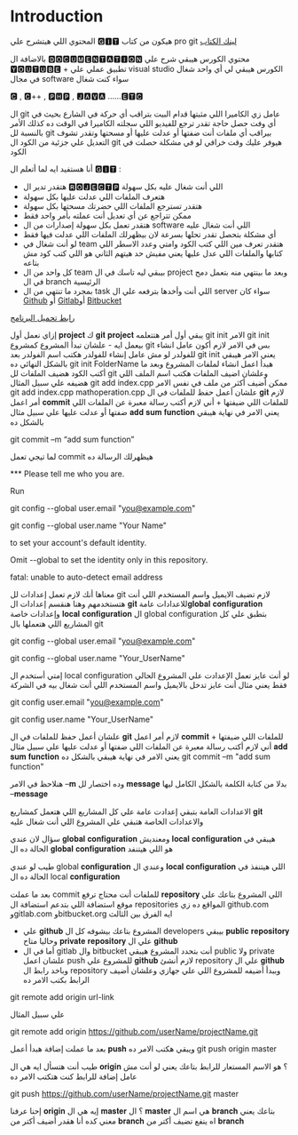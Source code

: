 # Introduction

المحتوي اللي هيتشرح علي 🅶🅸🆃 هيكون من كتاب pro git 
[لينك الكتاب](https://link.springer.com/book/10.1007/978-1-4842-0076-6 )


بالاضافة ال 🅳🅾🅲🆄🅼🅴🅽🆃🅰🆃🅸🅾🅽 
محتوي الكورس  هيبقي  شرح علي 🆈🅾🆄🆃🆄🅱🅴 + تطبيق عملي علي visual studio 
الكورس هيبقي لي أي واحد شغال في مجال software سواء كنت شغال

 🅲 , 🅲++ , 🅿🅷🅿 , 🅹🅰🆅🅰 ……🅴🆃🅲


  

ال git عامل زي الكاميرا اللي مثبتها قدام البيت بتراقب أي حركة في الشارع بحيث في أي وفت حصل حاجة تقدر ترجع للفيديو اللي سجلته الكاميرا في الوقت ده كذلك الأمر بالنسبة لل  git بيراقب أي ملفات أنت ضفتها أو عدلت عليها أو مسحتها وتقدر تشوف التعديل علي جزئية من الكود ال git هيوفر عليك وقت خرافي لو في مشكلة حصلت في الكود

أنا هستفيد ايه لما أتعلم ال 🅶🅸🆃 :
- هتقدر تدير ال 🆁🅾🅹🅴🅲🆃🅿 اللي أنت شغال عليه بكل سهولة
- هتعرف  الملفات اللي عدلت عليها بكل سهولة
- هتقدر تسترجع الملفات اللي حضرتك مسحتها بكل سهولة 
- ممكن تتراجع عن أي تعديل أنت عملته بأمر واحد فقط
- هتقدر تعمل بكل سهولة إصدارات من ال software اللي أنت شغال عليه
- أي مشكلة بتحصل تقدر تحلها بسرعة لان بيظهرلك الملفات اللي عدلت فيها فقط
- لو أنت شغال في team هتقدر تعرف مين اللي كتب الكود وامتي وعدد الاسطر اللي كتابها والملفات اللي عدل عليها يعني مفيش حد هيتهم الثاني هو اللي كتب كود مش بتاعه
- كل واحد من ال team بيبقي ليه تاسك في ال project وبعد ما بينتهي منه بتعمل دمح في ال branch الرئيسية
- بمجرد ما تنتهي من ال task اللي أنت وأخدها بترفعه علي ال server سواء كان 
[Github](https://www.github.com/) أو [Gitlab](https://www.gitlab.com/)أو 
[Bitbucket](https://www.bitbucket.org/)

[رابط تحميل البرنامج](https://git-scm.com/download/win/)


إزاي نعمل أول 𝐩𝐫𝐨𝐣𝐞𝐜𝐭
ك 𝐠𝐢𝐭 𝐩𝐫𝐨𝐣𝐞𝐜𝐭 يبقي أول أمر هتتعلمه 
git init
الامر git init بيعمل ايه - 
 علشان تبدأ المشروع كمشروع git  بس في الامر لازم أكون عامل انشاء للفولدر
 لو مش عامل إنشاء للفولدر هكتب اسم الفولدر بعد git init يعني الامر هيبقي بالشكل النهائي ده
git init FolderName
هبدأ اعمل انشاء لملفات المشروع وبعد ما أكتب الكود هضيف الملفات لل git وعلشان اضيف الملفات هكتب اسم الملف  اللي هضيفه علي سبيل المثال
git add index.cpp
ممكن أضيف أكثر من ملف في نفس الامر
git add index.cpp mathoperation.cpp
علشان أعمل حفظ للملفات في ال 𝐠𝐢𝐭 لازم أمر اعمل 𝐜𝐨𝐦𝐦𝐢𝐭  للملفات اللي ضيفتها + أني لازم أكتب رسالة معبرة عن الملفات اللي ضفتها أو عدلت عليها علي سبيل مثال 𝐚𝐝𝐝 𝐬𝐮𝐦 𝐟𝐮𝐧𝐜𝐭𝐢𝐨𝐧 يعني الامر في نهاية هيبقي بالشكل ده

git commit –m “add sum function”

لما تيجي تعمل commit هيظهرلك الرسالة ده

*** Please tell me who you are.

Run

  git config --global user.email "you@example.com"
  
  git config --global user.name "Your Name"

to set your account's default identity.

Omit --global to set the identity only in this repository.

fatal: unable to auto-detect email address

معناها أنك لازم تعمل إعدادات لل git لازم تضيف الايميل واسم المستخدم اللي أنت هتستخدمهم 
وهنا هنقسم إعدادات ال 𝐠𝐢𝐭 للاعدادات عامة𝐠𝐥𝐨𝐛𝐚𝐥 𝐜𝐨𝐧𝐟𝐢𝐠𝐮𝐫𝐚𝐭𝐢𝐨𝐧  وإعدادات خاصة 𝐥𝐨𝐜𝐚𝐥 𝐜𝐨𝐧𝐟𝐢𝐠𝐮𝐫𝐚𝐭𝐢𝐨𝐧 
ال global configuration بتطبق علي كل المشاريع اللي هتعملها بال  git 

git config --global user.email "you@example.com"

git config --global user.name "Your_UserName"

إمتي أستخدم ال local configuration لو أنت عايز تعمل الإعدادت علي المشروع الحالي فقط يعني مثال أنت عايز تدخل بالايميل واسم المستخدم اللي أنت شغال بيه في الشركة

git config  user.email "you@example.com"

git config  user.name "Your_UserName"


علشان أعمل حفظ للملفات في ال 𝐠𝐢𝐭 لازم أمر اعمل 𝐜𝐨𝐦𝐦𝐢𝐭  للملفات اللي ضيفتها + أني لازم أكتب رسالة معبرة عن الملفات اللي ضفتها أو عدلت عليها علي سبيل مثال 𝐚𝐝𝐝 𝐬𝐮𝐦 𝐟𝐮𝐧𝐜𝐭𝐢𝐨𝐧 يعني الامر في نهاية هيبقي بالشكل ده
git commit –m "add sum function"

هنلاحظ في الامر –𝐦 وده اختصار لل 𝐦𝐞𝐬𝐬𝐚𝐠𝐞 بدلا من كتابة الكلمة بالشكل الكامل ليها –𝐦𝐞𝐬𝐬𝐚𝐠𝐞

الاعدادات العامة بتبقي  إعدادت عامة علي كل المشاريع اللي هتعمل كمشاريع 𝐠𝐢𝐭   
والاعدادات الخاصة هتبقي علي المشروع اللي أنت شغال عليه

سؤال لان عندي 𝐠𝐥𝐨𝐛𝐚𝐥 𝐜𝐨𝐧𝐟𝐢𝐠𝐮𝐫𝐚𝐭𝐢𝐨𝐧 ومعنديش 𝐥𝐨𝐜𝐚𝐥 𝐜𝐨𝐧𝐟𝐢𝐠𝐮𝐫𝐚𝐭𝐢𝐨𝐧 هيبقي في الحالة ده ال  𝐠𝐥𝐨𝐛𝐚𝐥 𝐜𝐨𝐧𝐟𝐢𝐠𝐮𝐫𝐚𝐭𝐢𝐨𝐧 هو اللي هيتنفد

طيب لو عندي global 𝐜𝐨𝐧𝐟𝐢𝐠𝐮𝐫𝐚𝐭𝐢𝐨𝐧 وعندي ال 𝐥𝐨𝐜𝐚𝐥 𝐜𝐨𝐧𝐟𝐢𝐠𝐮𝐫𝐚𝐭𝐢𝐨𝐧 اللي هيتنفذ في الحالة ده ال local 𝐜𝐨𝐧𝐟𝐢𝐠𝐮𝐫𝐚𝐭𝐢𝐨𝐧 

بعد ما عملت commit للملفات أنت محتاج ترفع 𝐫𝐞𝐩𝐨𝐬𝐢𝐭𝐨𝐫𝐲 اللي المشروع بتاعك علي موقع استضافة اللي بتدعم استضافة ال repositories المواقع ده زي github.com وgitlab.com  وbitbucket.org 
ايه الفرق بين الثالث 
-	علي 𝐠𝐢𝐭𝐡𝐮𝐛 المشروع بتاعك بيشوفه كل ال developers بيبقي 𝐩𝐮𝐛𝐥𝐢𝐜 𝐫𝐞𝐩𝐨𝐬𝐢𝐭𝐨𝐫𝐲 
وحاليا متاح 𝐩𝐫𝐢𝐯𝐚𝐭𝐞 𝐫𝐞𝐩𝐨𝐬𝐢𝐭𝐨𝐫𝐲 علي ال 𝐠𝐢𝐭𝐡𝐮𝐛 
- 	أما في ال gitlab وال bitbucket أنت بتحدد المشروع هيبقي public ولا private 
علشان اعمل push للمشروع علي 𝐠𝐢𝐭𝐡𝐮𝐛 لازم أنشئ repository علي ال 𝐠𝐢𝐭𝐡𝐮𝐛 وباخد رابط ال repository 
وببدأ أضيفه للمشروع اللي علي جهازي وعلشان أضيف الرابط بكتب الامر ده

git remote add origin url-link

علي سبيل المثال

git remote add origin https://github.com/userName/projectName.git


بعد ما عملت إضافة هبدأ أعمل 𝐩𝐮𝐬𝐡 ويبقي هكتب الامر ده 
git push origin master

طيب أنت هتسأل ايه هي ال 𝐨𝐫𝐢𝐠𝐢𝐧 ؟
هو الاسم المستعار للرابط بتاعك يعني لو أنت مش عامل إضافة للرابط كنت هتكتب الامر ده

git push https://github.com/userName/projectName.git master

إحنا عرفنا 𝐨𝐫𝐢𝐠𝐢𝐧 إيه هي ال 𝐦𝐚𝐬𝐭𝐞𝐫 ؟
ال 𝐦𝐚𝐬𝐭𝐞𝐫 هي اسم ال 𝐛𝐫𝐚𝐧𝐜𝐡 بتاعك يعني معني كده أنا هقدر أضيف أكتر من 𝐛𝐫𝐚𝐧𝐜𝐡 اه ينفع تضيف أكتر من 𝐛𝐫𝐚𝐧𝐜𝐡
